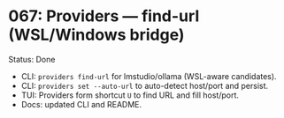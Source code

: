 # 067: Providers — find-url (WSL/Windows bridge)

Status: Done

- CLI: `providers find-url` for lmstudio/ollama (WSL-aware candidates).
- CLI: `providers set --auto-url` to auto-detect host/port and persist.
- TUI: Providers form shortcut `U` to find URL and fill host/port.
- Docs: updated CLI and README.
